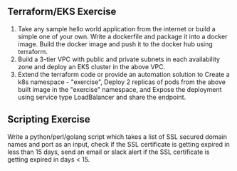 ## Terraform/EKS Exercise 
1. Take any sample hello world application from the internet or build a simple one of your own. 
Write a dockerfile and package it into a docker image. Build the docker image and push it to the docker hub using terraform.
2. Build a 3-tier VPC with public and private subnets in each availability zone and deploy an EKS cluster in the above VPC.
3. Extend the terraform code or provide an automation solution to Create a k8s namespace - "exercise", Deploy 2 replicas of pods from the above built image in the "exercise" namespace, and Expose the deployment using service type LoadBalancer and share the endpoint.

## Scripting Exercise 

Write a python/perl/golang script  which takes a list of SSL secured domain names and port as an input, check if the SSL certificate is getting expired in less than 15 days, send an email or slack alert if the SSL certificate is getting expired in days < 15.
